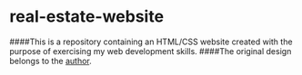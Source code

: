 # real-estate-website


####This is a repository containing an HTML/CSS website created with the purpose of exercising my web development skills.
####The original design belongs to the [author](https://www.behance.net/gallery/163544261/Real-Estate-Landing-Page?tracking_source=search_projects_recommended%7Clanding%20page%20minimal&fbclid=IwAR0wqa-rbb46lG0VxxgxzQbOl2NG5lZbkvHJD8fezFOvwfdrdNjvfSdJBI4).
